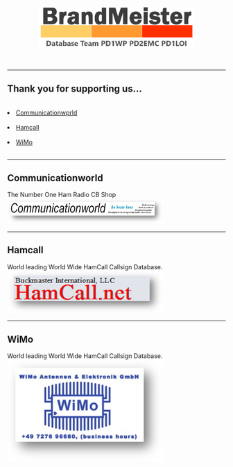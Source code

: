 <p align="center">
<a href="https://github.com/BM-Database" target="_blank"><img src="img/BM-logo2.gif" width="360"></a>
</p>
<br>
<hr>
<h2 id="english">Thank you for supporting us...</h2>
<br>
<li>
<a href="#comworld">Communicationwprld</a>
</li>
<br>
<li>
<a href="#hamcall">Hamcall</a><br>
</li>
<br>
<li>
<a href="#wimo">WiMo</a><br>
</li>
<br>
<hr>
<h2 id="comworld">Communicationworld</h2>
The Number One Ham Radio CB Shop <br>
<a href="https://www.communicationworld.nl" target="_blank"><img src="img/BM-comworld.png" width="360"></a>
<br>
<hr>
<h2 id="hamcall">Hamcall</h2>
World leading World Wide HamCall Callsign Database.<br>
<a href="https://hamcall.net/" target="_blank"><img src="img/BM-hamcall.png" width="360"></a>
<br>
<hr>
<h2 id="wimo">WiMo</h2>
World leading World Wide HamCall Callsign Database.<br>
<a href="https://www.wimo.com/" target="_blank"><img src="img/BM-wimo.png" width="360"></a>
<br>
